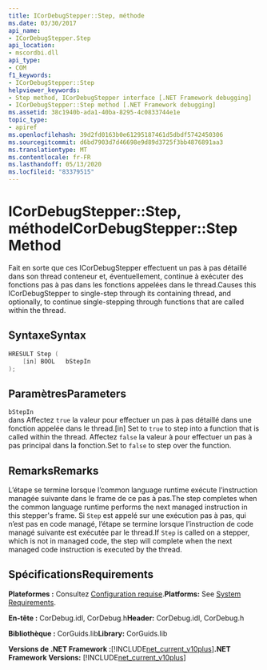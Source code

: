 ```yaml
---
title: ICorDebugStepper::Step, méthode
ms.date: 03/30/2017
api_name:
- ICorDebugStepper.Step
api_location:
- mscordbi.dll
api_type:
- COM
f1_keywords:
- ICorDebugStepper::Step
helpviewer_keywords:
- Step method, ICorDebugStepper interface [.NET Framework debugging]
- ICorDebugStepper::Step method [.NET Framework debugging]
ms.assetid: 38c1940b-ada1-40ba-8295-4c0833744e1e
topic_type:
- apiref
ms.openlocfilehash: 39d2fd0163b0e61295187461d5dbdf5742450306
ms.sourcegitcommit: d6bd7903d7d46698e9d89d3725f3bb4876891aa3
ms.translationtype: MT
ms.contentlocale: fr-FR
ms.lasthandoff: 05/13/2020
ms.locfileid: "83379515"
---
```

# <a name="icordebugstepperstep-method"></a><span data-ttu-id="f0d31-102">ICorDebugStepper::Step, méthode</span><span class="sxs-lookup"><span data-stu-id="f0d31-102">ICorDebugStepper::Step Method</span></span>
<span data-ttu-id="f0d31-103">Fait en sorte que ces ICorDebugStepper effectuent un pas à pas détaillé dans son thread conteneur et, éventuellement, continue à exécuter des fonctions pas à pas dans les fonctions appelées dans le thread.</span><span class="sxs-lookup"><span data-stu-id="f0d31-103">Causes this ICorDebugStepper to single-step through its containing thread, and optionally, to continue single-stepping through functions that are called within the thread.</span></span>  
  
## <a name="syntax"></a><span data-ttu-id="f0d31-104">Syntaxe</span><span class="sxs-lookup"><span data-stu-id="f0d31-104">Syntax</span></span>  
  
```cpp  
HRESULT Step (  
    [in] BOOL   bStepIn  
);  
```  
  
## <a name="parameters"></a><span data-ttu-id="f0d31-105">Paramètres</span><span class="sxs-lookup"><span data-stu-id="f0d31-105">Parameters</span></span>  
 `bStepIn`  
 <span data-ttu-id="f0d31-106">dans Affectez `true` la valeur pour effectuer un pas à pas détaillé dans une fonction appelée dans le thread.</span><span class="sxs-lookup"><span data-stu-id="f0d31-106">[in] Set to `true` to step into a function that is called within the thread.</span></span> <span data-ttu-id="f0d31-107">Affectez `false` la valeur à pour effectuer un pas à pas principal dans la fonction.</span><span class="sxs-lookup"><span data-stu-id="f0d31-107">Set to `false` to step over the function.</span></span>  
  
## <a name="remarks"></a><span data-ttu-id="f0d31-108">Remarks</span><span class="sxs-lookup"><span data-stu-id="f0d31-108">Remarks</span></span>  
 <span data-ttu-id="f0d31-109">L’étape se termine lorsque l’common language runtime exécute l’instruction managée suivante dans le frame de ce pas à pas.</span><span class="sxs-lookup"><span data-stu-id="f0d31-109">The step completes when the common language runtime performs the next managed instruction in this stepper's frame.</span></span> <span data-ttu-id="f0d31-110">Si `Step` est appelé sur une exécution pas à pas, qui n’est pas en code managé, l’étape se termine lorsque l’instruction de code managé suivante est exécutée par le thread.</span><span class="sxs-lookup"><span data-stu-id="f0d31-110">If `Step` is called on a stepper, which is not in managed code, the step will complete when the next managed code instruction is executed by the thread.</span></span>  
  
## <a name="requirements"></a><span data-ttu-id="f0d31-111">Spécifications</span><span class="sxs-lookup"><span data-stu-id="f0d31-111">Requirements</span></span>  
 <span data-ttu-id="f0d31-112">**Plateformes :** Consultez [Configuration requise](../../get-started/system-requirements.md).</span><span class="sxs-lookup"><span data-stu-id="f0d31-112">**Platforms:** See [System Requirements](../../get-started/system-requirements.md).</span></span>  
  
 <span data-ttu-id="f0d31-113">**En-tête :** CorDebug.idl, CorDebug.h</span><span class="sxs-lookup"><span data-stu-id="f0d31-113">**Header:** CorDebug.idl, CorDebug.h</span></span>  
  
 <span data-ttu-id="f0d31-114">**Bibliothèque :** CorGuids.lib</span><span class="sxs-lookup"><span data-stu-id="f0d31-114">**Library:** CorGuids.lib</span></span>  
  
 <span data-ttu-id="f0d31-115">**Versions de .NET Framework :**[!INCLUDE[net_current_v10plus](../../../../includes/net-current-v10plus-md.md)]</span><span class="sxs-lookup"><span data-stu-id="f0d31-115">**.NET Framework Versions:** [!INCLUDE[net_current_v10plus](../../../../includes/net-current-v10plus-md.md)]</span></span>
